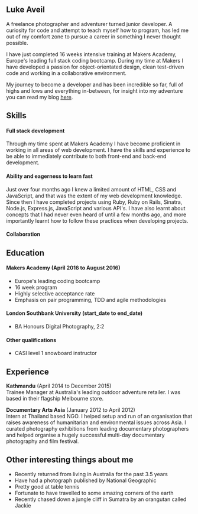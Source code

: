 ## Luke Aveil

A freelance photographer and adventurer turned junior developer. A curiosity for code and attempt to teach myself how to program, has led me out of my comfort zone to pursue a career in something I never thought possible.

I have just completed 16 weeks intensive training at Makers Academy, Europe's leading full stack coding bootcamp. During my time at Makers I have developed a passion for object-orientated design, clean test-driven code and working in a collaborative environment.

My journey to become a developer and has been incredible so far, full of highs and lows and everything in-between, for insight into my adventure you can read my blog [here](https://medium.com/@lukeaveil).

## Skills

#### Full stack development

Through my time spent at Makers Academy I have become proficient in working in all areas of web development. I have the skills and experience to be able to immediately contribute to both front-end and back-end development.

#### Ability and eagerness to learn fast

Just over four months ago I knew a limited amount of HTML, CSS and JavaScript, and that was the extent of my web development knowledge. Since then I have completed projects using Ruby, Ruby on Rails, Sinatra, Node.js, Express.js, JavaScript and various API's. I have also learnt about concepts that I had never even heard of until a few months ago, and more importantly learnt how to follow these practices when developing projects.

#### Collaboration

## Education

#### Makers Academy (April 2016 to August 2016)

- Europe's leading coding bootcamp
- 16 week program
- Highly selective acceptance rate
- Emphasis on pair programming, TDD and agile methodologies

#### London Southbank University (start_date to end_date)

- BA Honours Digital Photography, 2:2

#### Other qualifications

- CASI level 1 snowboard instructor

## Experience

**Kathmandu** (April 2014 to December 2015)    
Trainee Manager at Australia's leading outdoor adventure retailer. I was based in their flagship Melbourne store.

**Documentary Arts Asia** (January 2012 to April 2012)   
Intern at Thailand based NGO. I helped setup and run of an organisation that raises awareness of humanitarian and environmental issues across Asia. I curated photography exhibitions from leading documentary photographers and helped organise a hugely successful multi-day documentary photography and film festival.

## Other interesting things about me

- Recently returned from living in Australia for the past 3.5 years
- Have had a photograph published by National Geographic
- Pretty good at table tennis
- Fortunate to have travelled to some amazing corners of the earth
- Recently chased down a jungle cliff in Sumatra by an orangutan called Jackie
